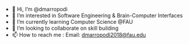 - 👋 Hi, I’m @dmarropodi
- 👀 I’m interested in Software Engineering & Brain-Computer Interfaces
- 🌱 I’m currently learning Computer Science @FAU
- 💞️ I’m looking to collaborate on skill building
- 📫 How to reach me : 
                       Email: dmarropodi2018@fau.edu

<!---
dmarropodi/dmarropodi is a ✨ special ✨ repository because its `README.md` (this file) appears on your GitHub profile.
You can click the Preview link to take a look at your changes.
--->
